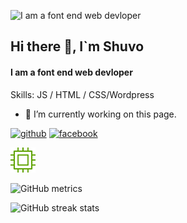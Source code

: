 ![I am a font end web devloper](https://media.licdn.com/dms/image/D4D16AQELKD3CJ4kXvg/profile-displaybackgroundimage-shrink_350_1400/0/1671788861543?e=1711584000&v=beta&t=O9rj7L_Vas-9_MUG-v4R-MtzhNth0DGjNJH9Hu5HJy0)

## Hi there 👋, I`m Shuvo
#### I am a font end web devloper

Skills:  JS / HTML / CSS/Wordpress

- 🔭 I’m currently working on this page. 


[<img src='https://cdn.jsdelivr.net/npm/simple-icons@3.0.1/icons/github.svg' alt='github' height='40'>](https://github.com/foysalhasanshuvo)  [<img src='https://cdn.jsdelivr.net/npm/simple-icons@3.0.1/icons/facebook.svg' alt='facebook' height='40'>](https://www.facebook.com/mohammad.shuvo.0)  

<a href='https://docs.github.com/en/developers'><img src='https://raw.githubusercontent.com/acervenky/animated-github-badges/master/assets/devbadge.gif' width='40' height='40'></a> 

![GitHub metrics](https://metrics.lecoq.io/foysalhasanshuvo)  

![GitHub streak stats](https://streak-stats.demolab.com/?user=foysalhasanshuvo)  

